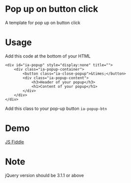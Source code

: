 # Pop up on button click
A template for pop up on button click

# Usage
Add this code at the bottom of your HTML

```
<div id="ia-popup" style="display:none" title="">
	<div class="ia-popup-container">
		<button class="ia-close-popup">&times;</button>
		<div class="ia-popup-content">
			<h3>Header of your popup</h3>
			<h1>Content of your popup</h1>
		</div>
	</div>
</div>
```

Add this class to your pop-up button
``` ia-popup-btn ```

# Demo
<a target="_blank" href="https://jsfiddle.net/bin182/bawqnmn3/">JS Fiddle</a>

# Note
jQuery version should be 3.1.1 or above